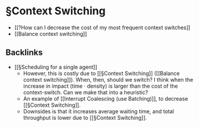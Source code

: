 # §Context Switching
* [[?How can I decrease the cost of my most frequent context switches]]
* [[Balance context switching]]

## Backlinks
* [[§Scheduling for a single agent]]
	* However, this is costly due to [[§Context Switching]] ([[Balance context switching]]). When, then, should we switch? I think when the increase in impact (time · density) is larger than the cost of the context-switch. Can we make that into a heuristic?
	* An example of [[Interrupt Coalescing (use Batching)]], to decrease [[§Context Switching]].
	* Downsides is that it increases average waiting time, and total throughput is lower due to [[§Context Switching]].

<!-- {BearID:E88DFFC2-A959-4BD8-AB19-F8BAE7C3123B-3179-00000552F2EBE834} -->
